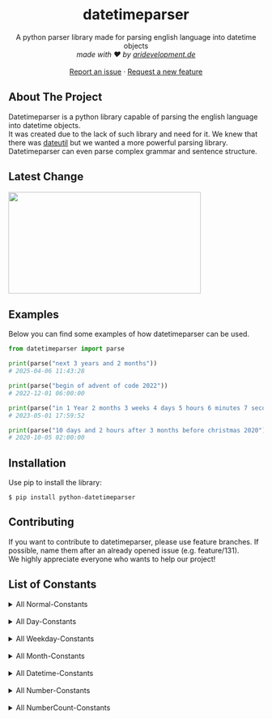 <br />
<div align="center">
  <h1 align="center">datetimeparser</h1>

  <p align="center">
    A python parser library made for parsing english language into datetime objects
    <br />
    <i> made with ❤️ by <a href="https://aridevelopment.de/">aridevelopment.de</a></i>
    <br />
    <br />
    <a href="https://github.com/aridevelopment-de/datetimeparser/issues">Report an issue</a>
    ·
    <a href="https://github.com/aridevelopment-de/datetimeparser/issues">Request a new feature</a>
  </p>
</div>


## About The Project

Datetimeparser is a python library capable of parsing the english language into datetime objects.  
It was created due to the lack of such library and need for it. We knew that there was [dateutil](https://github.com/dateutil/dateutil/) but we wanted a more powerful parsing library.  
Datetimeparser can even parse complex grammar and sentence structure.

## Latest Change

<!-- LATESTCOMMIT:START -->

[<img width="380px" height="200px" src="https://opengraph.githubassets.com/2cb5bdc873f00cbc46a1665b7bdfffdfe9c151e03d9bbbe388cfd454a1a76d47/aridevelopment-de/datetimeparser/commit/e70e14740327b4eb5e30a4b7c7b8a3d15ee8d9a2" />][commitUrl]

[commitUrl]: https://github.com/aridevelopment-de/datetimeparser/commit/e70e14740327b4eb5e30a4b7c7b8a3d15ee8d9a2
<!-- LATESTCOMMIT:END -->

## Examples

Below you can find some examples of how datetimeparser can be used.

```python
from datetimeparser import parse

print(parse("next 3 years and 2 months"))
# 2025-04-06 11:43:28

print(parse("begin of advent of code 2022"))
# 2022-12-01 06:00:00

print(parse("in 1 Year 2 months 3 weeks 4 days 5 hours 6 minutes 7 seconds"))
# 2023-05-01 17:59:52

print(parse("10 days and 2 hours after 3 months before christmas 2020"))
# 2020-10-05 02:00:00
```

## Installation

Use pip to install the library:
```shell
$ pip install python-datetimeparser
```

## Contributing

If you want to contribute to datetimeparser, please use feature branches. If possible, name them after an already opened issue (e.g. feature/131).  
We highly appreciate everyone who wants to help our project!

## List of Constants

<details>
<summary>All Normal-Constants</summary>
<details>
<summary><code>christmas</code></summary>
<ul>
<li>xmas</li>
</ul>
</details><details>
<summary><code>silvester</code></summary>
<ul>
<li>new years eve</li>
</ul>
</details><details>
<summary><code>eastern</code></summary>
<ul>
<li>easter</li>
</ul>
</details><details>
<summary><code>nicholas</code></summary>
<ul>
<li>nicholas day</li>
</ul>
</details><details>
<summary><code>halloween</code></summary>
<ul>

</ul>
</details><details>
<summary><code>april fools day</code></summary>
<ul>
<li>april fool day</li>
</ul>
</details><details>
<summary><code>thanksgiving</code></summary>
<ul>

</ul>
</details><details>
<summary><code>saint patrick's day</code></summary>
<ul>
<li>saint patricks day</li>
<li>st. patrick's day</li>
<li>saint pt. day</li>
<li>st patrick's day</li>
<li>st patricks day</li>
</ul>
</details><details>
<summary><code>valentines day</code></summary>
<ul>
<li>valentine</li>
<li>valentine day</li>
</ul>
</details><details>
<summary><code>summer end</code></summary>
<ul>
<li>end of summer</li>
<li>end of the summer</li>
</ul>
</details><details>
<summary><code>winter end</code></summary>
<ul>
<li>end of winter</li>
<li>end of the winter</li>
</ul>
</details><details>
<summary><code>spring end</code></summary>
<ul>
<li>end of spring</li>
<li>end of the spring</li>
</ul>
</details><details>
<summary><code>fall end</code></summary>
<ul>
<li>end of fall</li>
<li>end of the fall</li>
<li>autumn end</li>
<li>end of autumn</li>
<li>end of the autumn</li>
</ul>
</details><details>
<summary><code>summer begin</code></summary>
<ul>
<li>summer</li>
<li>begin of summer</li>
<li>begin of the summer</li>
</ul>
</details><details>
<summary><code>winter begin</code></summary>
<ul>
<li>winter</li>
<li>begin of winter</li>
<li>begin of the winter</li>
</ul>
</details><details>
<summary><code>spring begin</code></summary>
<ul>
<li>spring</li>
<li>begin of spring</li>
<li>begin of the spring</li>
</ul>
</details><details>
<summary><code>fall begin</code></summary>
<ul>
<li>fall</li>
<li>begin of fall</li>
<li>begin of the fall</li>
<li>autumn begin</li>
<li>autumn</li>
<li>begin of autumn</li>
<li>begin of the autumn</li>
</ul>
</details><details>
<summary><code>morning</code></summary>
<ul>
<li>at morning</li>
</ul>
</details><details>
<summary><code>evening</code></summary>
<ul>
<li>at evening</li>
</ul>
</details><details>
<summary><code>lunchtime</code></summary>
<ul>
<li>lunch</li>
</ul>
</details><details>
<summary><code>aoc begin</code></summary>
<ul>
<li>aoc</li>
<li>begin of aoc</li>
<li>begin of the aoc</li>
<li>advent of code begin</li>
<li>advent of code</li>
<li>begin of advent of code</li>
<li>begin of the advent of code</li>
</ul>
</details><details>
<summary><code>aoc end</code></summary>
<ul>
<li>end of aoc</li>
<li>end of the aoc</li>
<li>advent of code end</li>
<li>end of advent of code</li>
<li>end of the advent of code</li>
</ul>
</details><details>
<summary><code>end of year</code></summary>
<ul>
<li>the end of year</li>
<li>the end of the year</li>
<li>end of the year</li>
</ul>
</details><details>
<summary><code>begin of year</code></summary>
<ul>
<li>the begin of year</li>
<li>the begin of the year</li>
<li>begin of the year</li>
</ul>
</details><details>
<summary><code>infinity</code></summary>
<ul>
<li>inf</li>
</ul>
</details><details>
<summary><code>today</code></summary>
<ul>

</ul>
</details><details>
<summary><code>tomorrow</code></summary>
<ul>

</ul>
</details><details>
<summary><code>yesterday</code></summary>
<ul>

</ul>
</details><details>
<summary><code>now</code></summary>
<ul>
<li>at the moment</li>
<li>current time</li>
<li>current time now</li>
</ul>
</details>
</details>
<br />

<details>
<summary>All Day-Constants</summary>
<details>
<summary><code>morning</code></summary>
<ul>

</ul>
</details><details>
<summary><code>afternoon</code></summary>
<ul>

</ul>
</details><details>
<summary><code>evening</code></summary>
<ul>

</ul>
</details><details>
<summary><code>night</code></summary>
<ul>

</ul>
</details><details>
<summary><code>morning night</code></summary>
<ul>

</ul>
</details><details>
<summary><code>daylight change</code></summary>
<ul>
<li>daylight saving</li>
<li>daylight saving time</li>
</ul>
</details><details>
<summary><code>midnight</code></summary>
<ul>

</ul>
</details><details>
<summary><code>midday</code></summary>
<ul>

</ul>
</details><details>
<summary><code>dawn</code></summary>
<ul>

</ul>
</details><details>
<summary><code>dusk</code></summary>
<ul>

</ul>
</details><details>
<summary><code>sunrise</code></summary>
<ul>

</ul>
</details><details>
<summary><code>sunset</code></summary>
<ul>

</ul>
</details><details>
<summary><code>lunch</code></summary>
<ul>
<li>lunchtime</li>
</ul>
</details><details>
<summary><code>dinner</code></summary>
<ul>
<li>dinnertime</li>
</ul>
</details><details>
<summary><code>breakfast</code></summary>
<ul>

</ul>
</details>
</details>
<br />

<details>
<summary>All Weekday-Constants</summary>
<details>
<summary><code>monday</code></summary>
<ul>

</ul>
</details><details>
<summary><code>tuesday</code></summary>
<ul>

</ul>
</details><details>
<summary><code>wednesday</code></summary>
<ul>

</ul>
</details><details>
<summary><code>thursday</code></summary>
<ul>

</ul>
</details><details>
<summary><code>friday</code></summary>
<ul>

</ul>
</details><details>
<summary><code>saturday</code></summary>
<ul>

</ul>
</details><details>
<summary><code>sunday</code></summary>
<ul>

</ul>
</details>
</details>
<br />

<details>
<summary>All Month-Constants</summary>
<details>
<summary><code>january</code></summary>
<ul>
<li>jan</li>
</ul>
</details><details>
<summary><code>february</code></summary>
<ul>
<li>feb</li>
</ul>
</details><details>
<summary><code>march</code></summary>
<ul>
<li>mar</li>
</ul>
</details><details>
<summary><code>april</code></summary>
<ul>
<li>apr</li>
</ul>
</details><details>
<summary><code>may</code></summary>
<ul>

</ul>
</details><details>
<summary><code>june</code></summary>
<ul>
<li>jun</li>
</ul>
</details><details>
<summary><code>july</code></summary>
<ul>
<li>jul</li>
</ul>
</details><details>
<summary><code>august</code></summary>
<ul>
<li>aug</li>
</ul>
</details><details>
<summary><code>september</code></summary>
<ul>
<li>sep</li>
</ul>
</details><details>
<summary><code>october</code></summary>
<ul>
<li>oct</li>
</ul>
</details><details>
<summary><code>november</code></summary>
<ul>
<li>nov</li>
</ul>
</details><details>
<summary><code>december</code></summary>
<ul>
<li>dec</li>
</ul>
</details>
</details>
<br />

<details>
<summary>All Datetime-Constants</summary>
<details>
<summary><code>seconds</code></summary>
<ul>
<li>second</li>
<li>sec</li>
<li>secs</li>
</ul>
</details><details>
<summary><code>minutes</code></summary>
<ul>
<li>minute</li>
<li>min</li>
<li>mins</li>
</ul>
</details><details>
<summary><code>hours</code></summary>
<ul>
<li>hour</li>
</ul>
</details><details>
<summary><code>days</code></summary>
<ul>
<li>day</li>
</ul>
</details><details>
<summary><code>weeks</code></summary>
<ul>
<li>week</li>
</ul>
</details><details>
<summary><code>months</code></summary>
<ul>
<li>month</li>
</ul>
</details><details>
<summary><code>years</code></summary>
<ul>
<li>year</li>
</ul>
</details>
</details>
<br />

<details>
<summary>All Number-Constants</summary>
<details>
<summary><code>thirty one</code></summary>
<ul>
<li>thirtyone</li>
<li>thirty-one</li>
</ul>
</details><details>
<summary><code>thirty</code></summary>
<ul>

</ul>
</details><details>
<summary><code>twenty nine</code></summary>
<ul>
<li>twentynine</li>
<li>twenty-nine</li>
</ul>
</details><details>
<summary><code>twenty eight</code></summary>
<ul>
<li>twentyeight</li>
<li>twenty-eight</li>
</ul>
</details><details>
<summary><code>twenty seven</code></summary>
<ul>
<li>twentyseven</li>
<li>twenty-seven</li>
</ul>
</details><details>
<summary><code>twenty six</code></summary>
<ul>
<li>twentysix</li>
<li>twenty-six</li>
</ul>
</details><details>
<summary><code>twenty five</code></summary>
<ul>
<li>twentyfive</li>
<li>twenty-five</li>
</ul>
</details><details>
<summary><code>twenty four</code></summary>
<ul>
<li>twentyfour</li>
<li>twenty-four</li>
</ul>
</details><details>
<summary><code>twenty three</code></summary>
<ul>
<li>twentythree</li>
<li>twenty-three</li>
</ul>
</details><details>
<summary><code>twenty two</code></summary>
<ul>
<li>twentytwo</li>
<li>twenty-two</li>
</ul>
</details><details>
<summary><code>twenty one</code></summary>
<ul>
<li>twentyone</li>
<li>twenty-one</li>
</ul>
</details><details>
<summary><code>twenty</code></summary>
<ul>

</ul>
</details><details>
<summary><code>nineteen</code></summary>
<ul>

</ul>
</details><details>
<summary><code>eighteen</code></summary>
<ul>

</ul>
</details><details>
<summary><code>seventeen</code></summary>
<ul>

</ul>
</details><details>
<summary><code>sixteen</code></summary>
<ul>

</ul>
</details><details>
<summary><code>fifteen</code></summary>
<ul>

</ul>
</details><details>
<summary><code>fourteen</code></summary>
<ul>

</ul>
</details><details>
<summary><code>thirteen</code></summary>
<ul>

</ul>
</details><details>
<summary><code>twelve</code></summary>
<ul>

</ul>
</details><details>
<summary><code>eleven</code></summary>
<ul>

</ul>
</details><details>
<summary><code>ten</code></summary>
<ul>

</ul>
</details><details>
<summary><code>nine</code></summary>
<ul>

</ul>
</details><details>
<summary><code>eight</code></summary>
<ul>

</ul>
</details><details>
<summary><code>seven</code></summary>
<ul>

</ul>
</details><details>
<summary><code>six</code></summary>
<ul>

</ul>
</details><details>
<summary><code>five</code></summary>
<ul>

</ul>
</details><details>
<summary><code>four</code></summary>
<ul>

</ul>
</details><details>
<summary><code>three</code></summary>
<ul>

</ul>
</details><details>
<summary><code>two</code></summary>
<ul>

</ul>
</details><details>
<summary><code>one</code></summary>
<ul>

</ul>
</details>
</details>
<br />

<details>
<summary>All NumberCount-Constants</summary>
<details>
<summary><code>thirty first</code></summary>
<ul>
<li>31st</li>
<li>31.</li>
<li>thirthyfirst</li>
<li>thirty-first</li>
</ul>
</details><details>
<summary><code>thirtieth</code></summary>
<ul>
<li>30th</li>
<li>30.</li>
</ul>
</details><details>
<summary><code>twenty ninth</code></summary>
<ul>
<li>29th</li>
<li>29.</li>
<li>twentyninth</li>
<li>twenty-ninth</li>
</ul>
</details><details>
<summary><code>twenty eighth</code></summary>
<ul>
<li>28th</li>
<li>28.</li>
<li>twentyeighth</li>
<li>twenty-eighth</li>
</ul>
</details><details>
<summary><code>twenty seventh</code></summary>
<ul>
<li>27th</li>
<li>27.</li>
<li>twentyseventh</li>
<li>twenty-seventh</li>
</ul>
</details><details>
<summary><code>twenty sixth</code></summary>
<ul>
<li>26th</li>
<li>26.</li>
<li>twentysixth</li>
<li>twenty-sixth</li>
</ul>
</details><details>
<summary><code>twenty fifth</code></summary>
<ul>
<li>25th</li>
<li>25.</li>
<li>twentyfifth</li>
<li>twenty-fifth</li>
</ul>
</details><details>
<summary><code>twenty fourth</code></summary>
<ul>
<li>24th</li>
<li>24.</li>
<li>twentyfourth</li>
<li>twenty-fourth</li>
</ul>
</details><details>
<summary><code>twenty third</code></summary>
<ul>
<li>23rd</li>
<li>23.</li>
<li>twentythird</li>
<li>twenty-third</li>
</ul>
</details><details>
<summary><code>twenty second</code></summary>
<ul>
<li>22nd</li>
<li>22.</li>
<li>twentysecond</li>
<li>twenty-second</li>
</ul>
</details><details>
<summary><code>twenty first</code></summary>
<ul>
<li>21st</li>
<li>21.</li>
<li>twentyfirst</li>
<li>twenty-first</li>
</ul>
</details><details>
<summary><code>twentieth</code></summary>
<ul>
<li>20th</li>
<li>20.</li>
</ul>
</details><details>
<summary><code>nineteenth</code></summary>
<ul>
<li>19th</li>
<li>19.</li>
</ul>
</details><details>
<summary><code>eighteenth</code></summary>
<ul>
<li>18th</li>
<li>18.</li>
</ul>
</details><details>
<summary><code>seventeenth</code></summary>
<ul>
<li>17th</li>
<li>17.</li>
</ul>
</details><details>
<summary><code>sixteenth</code></summary>
<ul>
<li>16th</li>
<li>16.</li>
</ul>
</details><details>
<summary><code>fifteenth</code></summary>
<ul>
<li>15th</li>
<li>15.</li>
</ul>
</details><details>
<summary><code>fourteenth</code></summary>
<ul>
<li>14th</li>
<li>14.</li>
</ul>
</details><details>
<summary><code>thirteenth</code></summary>
<ul>
<li>13th</li>
<li>13.</li>
</ul>
</details><details>
<summary><code>twelfth</code></summary>
<ul>
<li>12th</li>
<li>12.</li>
</ul>
</details><details>
<summary><code>eleventh</code></summary>
<ul>
<li>11th</li>
<li>11.</li>
</ul>
</details><details>
<summary><code>tenth</code></summary>
<ul>
<li>10th</li>
<li>10.</li>
</ul>
</details><details>
<summary><code>ninth</code></summary>
<ul>
<li>9th</li>
<li>9.</li>
</ul>
</details><details>
<summary><code>eighth</code></summary>
<ul>
<li>8th</li>
<li>8.</li>
</ul>
</details><details>
<summary><code>seventh</code></summary>
<ul>
<li>7th</li>
<li>7.</li>
</ul>
</details><details>
<summary><code>sixth</code></summary>
<ul>
<li>6th</li>
<li>6.</li>
</ul>
</details><details>
<summary><code>fifth</code></summary>
<ul>
<li>5th</li>
<li>5.</li>
</ul>
</details><details>
<summary><code>fourth</code></summary>
<ul>
<li>4th</li>
<li>4.</li>
</ul>
</details><details>
<summary><code>third</code></summary>
<ul>
<li>3rd</li>
<li>3.</li>
</ul>
</details><details>
<summary><code>second</code></summary>
<ul>
<li>2nd</li>
<li>2.</li>
</ul>
</details><details>
<summary><code>first</code></summary>
<ul>
<li>1st</li>
<li>1.</li>
</ul>
</details>
</details>
<br />
